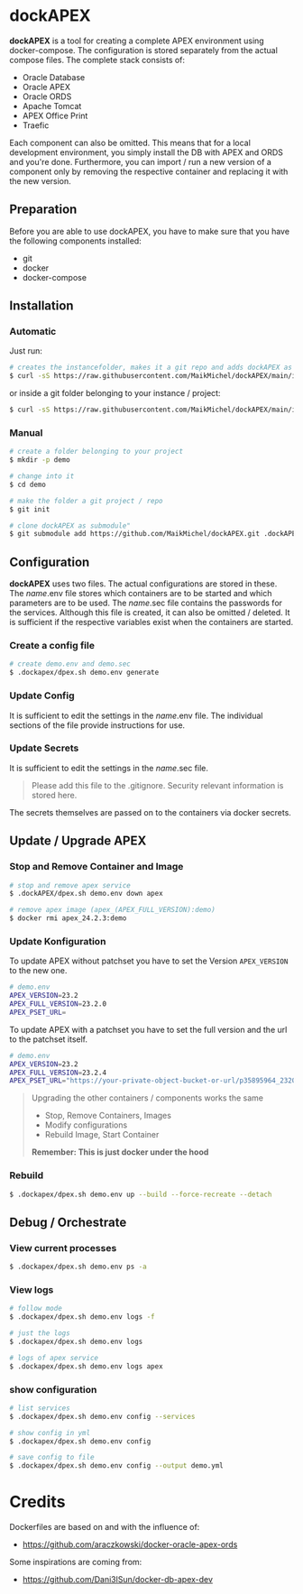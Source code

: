# dockAPEX

**dockAPEX** is a tool for creating a complete APEX environment using docker-compose. The configuration is stored separately from the actual compose files. The complete stack consists of:
- Oracle Database
- Oracle APEX
- Oracle ORDS
- Apache Tomcat
- APEX Office Print
- Traefic

Each component can also be omitted. This means that for a local development environment, you simply install the DB with APEX and ORDS and you're done. Furthermore, you can import / run a new version of a component only by removing the respective container and replacing it with the new version.

## Preparation

Before you are able to use dockAPEX, you have to make sure that you have the following components installed:
* git
* docker
* docker-compose

## Installation

### Automatic

Just run:

```bash
# creates the instancefolder, makes it a git repo and adds dockAPEX as submodul
$ curl -sS https://raw.githubusercontent.com/MaikMichel/dockAPEX/main/install.sh | bash -s <instance-project-folder>
```

or inside a git folder belonging to your instance / project:
```bash
$ curl -sS https://raw.githubusercontent.com/MaikMichel/dockAPEX/main/install.sh
```

### Manual

```bash
# create a folder belonging to your project
$ mkdir -p demo

# change into it
$ cd demo

# make the folder a git project / repo
$ git init

# clone dockAPEX as submodule"
$ git submodule add https://github.com/MaikMichel/dockAPEX.git .dockAPEX
```



## Configuration

**dockAPEX** uses two files. The actual configurations are stored in these. The *name*.env file stores which containers are to be started and which parameters are to be used. The *name*.sec file contains the passwords for the services. Although this file is created, it can also be omitted / deleted. It is sufficient if the respective variables exist when the containers are started.

### Create a config file

```bash
# create demo.env and demo.sec
$ .dockapex/dpex.sh demo.env generate
```

### Update Config

It is sufficient to edit the settings in the *name*.env file. The individual sections of the file provide instructions for use.

### Update Secrets

It is sufficient to edit the settings in the *name*.sec file.

> Please add this file to the .gitignore. Security relevant information is stored here.

The secrets themselves are passed on to the containers via docker secrets.

## Update / Upgrade APEX

### Stop and Remove Container and Image

```bash
# stop and remove apex service
$ .dockAPEX/dpex.sh demo.env down apex

# remove apex image (apex_(APEX_FULL_VERSION):demo)
$ docker rmi apex_24.2.3:demo
```

### Update Konfiguration

To update APEX without patchset you have to set the Version `APEX_VERSION` to the new one.

```bash
# demo.env
APEX_VERSION=23.2
APEX_FULL_VERSION=23.2.0
APEX_PSET_URL=
```

To update APEX with a patchset you have to set the full version and the url to the patchset itself.

```bash
# demo.env
APEX_VERSION=23.2
APEX_FULL_VERSION=23.2.4
APEX_PSET_URL="https://your-private-object-bucket-or-url/p35895964_2320_Generic.zip"
```

> Upgrading the other containers / components works the same
> - Stop, Remove Containers, Images
> - Modify configurations
> - Rebuild Image, Start Container
>
> **Remember: This is just docker under the hood**


### Rebuild

```bash
$ .dockapex/dpex.sh demo.env up --build --force-recreate --detach
```


## Debug / Orchestrate

### View current processes

```bash
$ .dockapex/dpex.sh demo.env ps -a
```

### View logs

```bash
# follow mode
$ .dockapex/dpex.sh demo.env logs -f

# just the logs
$ .dockapex/dpex.sh demo.env logs

# logs of apex service
$ .dockapex/dpex.sh demo.env logs apex
```

### show configuration
```bash
# list services
$ .dockapex/dpex.sh demo.env config --services

# show config in yml
$ .dockapex/dpex.sh demo.env config

# save config to file
$ .dockapex/dpex.sh demo.env config --output demo.yml
```

# Credits
Dockerfiles are based on and with the influence of:
- https://github.com/araczkowski/docker-oracle-apex-ords

Some inspirations are coming from:
- https://github.com/Dani3lSun/docker-db-apex-dev
